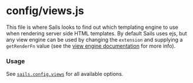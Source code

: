 # config/views.js

This file is where Sails looks to find out which templating engine to use when rendering server side HTML templates.  By default Sails uses ejs, but any view engine can be used by changing the `extension` and supplying a `getRenderFn` value (see the [view engine documentation](https://sailsjs.com/documentation/concepts/views/view-engines) for more info).

### Usage

See [`sails.config.views`](https://sailsjs.com/documentation/reference/configuration/sails-config-views) for all available options.

<docmeta name="displayName" value="views.js">
